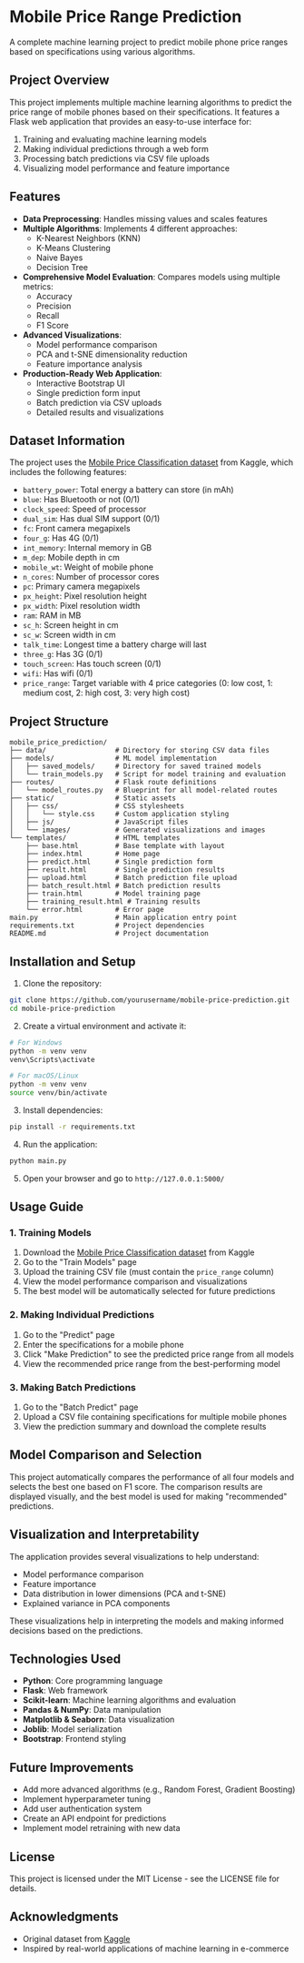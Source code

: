 # Mobile Price Range Prediction

A complete machine learning project to predict mobile phone price ranges based on specifications using various algorithms.

## Project Overview

This project implements multiple machine learning algorithms to predict the price range of mobile phones based on their specifications. It features a Flask web application that provides an easy-to-use interface for:

1. Training and evaluating machine learning models
2. Making individual predictions through a web form
3. Processing batch predictions via CSV file uploads
4. Visualizing model performance and feature importance

## Features

- **Data Preprocessing**: Handles missing values and scales features
- **Multiple Algorithms**: Implements 4 different approaches:
  - K-Nearest Neighbors (KNN)
  - K-Means Clustering
  - Naive Bayes
  - Decision Tree
- **Comprehensive Model Evaluation**: Compares models using multiple metrics:
  - Accuracy
  - Precision
  - Recall
  - F1 Score
- **Advanced Visualizations**:
  - Model performance comparison
  - PCA and t-SNE dimensionality reduction
  - Feature importance analysis
- **Production-Ready Web Application**:
  - Interactive Bootstrap UI
  - Single prediction form input
  - Batch prediction via CSV uploads
  - Detailed results and visualizations

## Dataset Information

The project uses the [Mobile Price Classification dataset](https://www.kaggle.com/datasets/iabhishekofficial/mobile-price-classification) from Kaggle, which includes the following features:

- `battery_power`: Total energy a battery can store (in mAh)
- `blue`: Has Bluetooth or not (0/1)
- `clock_speed`: Speed of processor
- `dual_sim`: Has dual SIM support (0/1)
- `fc`: Front camera megapixels
- `four_g`: Has 4G (0/1)
- `int_memory`: Internal memory in GB
- `m_dep`: Mobile depth in cm
- `mobile_wt`: Weight of mobile phone
- `n_cores`: Number of processor cores
- `pc`: Primary camera megapixels
- `px_height`: Pixel resolution height
- `px_width`: Pixel resolution width
- `ram`: RAM in MB
- `sc_h`: Screen height in cm
- `sc_w`: Screen width in cm
- `talk_time`: Longest time a battery charge will last
- `three_g`: Has 3G (0/1)
- `touch_screen`: Has touch screen (0/1)
- `wifi`: Has wifi (0/1)
- `price_range`: Target variable with 4 price categories (0: low cost, 1: medium cost, 2: high cost, 3: very high cost)

## Project Structure

```
mobile_price_prediction/
├── data/                 # Directory for storing CSV data files
├── models/               # ML model implementation
│   ├── saved_models/     # Directory for saved trained models
│   └── train_models.py   # Script for model training and evaluation
├── routes/               # Flask route definitions
│   └── model_routes.py   # Blueprint for all model-related routes
├── static/               # Static assets
│   ├── css/              # CSS stylesheets
│   │   └── style.css     # Custom application styling
│   ├── js/               # JavaScript files
│   └── images/           # Generated visualizations and images
└── templates/            # HTML templates
    ├── base.html         # Base template with layout
    ├── index.html        # Home page
    ├── predict.html      # Single prediction form
    ├── result.html       # Single prediction results
    ├── upload.html       # Batch prediction file upload
    ├── batch_result.html # Batch prediction results
    ├── train.html        # Model training page
    ├── training_result.html # Training results
    └── error.html        # Error page
main.py                   # Main application entry point
requirements.txt          # Project dependencies
README.md                 # Project documentation
```

## Installation and Setup

1. Clone the repository:

```bash
git clone https://github.com/yourusername/mobile-price-prediction.git
cd mobile-price-prediction
```

2. Create a virtual environment and activate it:

```bash
# For Windows
python -m venv venv
venv\Scripts\activate

# For macOS/Linux
python -m venv venv
source venv/bin/activate
```

3. Install dependencies:

```bash
pip install -r requirements.txt
```

4. Run the application:

```bash
python main.py
```

5. Open your browser and go to `http://127.0.0.1:5000/`

## Usage Guide

### 1. Training Models

1. Download the [Mobile Price Classification dataset](https://www.kaggle.com/datasets/iabhishekofficial/mobile-price-classification) from Kaggle
2. Go to the "Train Models" page
3. Upload the training CSV file (must contain the `price_range` column)
4. View the model performance comparison and visualizations
5. The best model will be automatically selected for future predictions

### 2. Making Individual Predictions

1. Go to the "Predict" page
2. Enter the specifications for a mobile phone
3. Click "Make Prediction" to see the predicted price range from all models
4. View the recommended price range from the best-performing model

### 3. Making Batch Predictions

1. Go to the "Batch Predict" page
2. Upload a CSV file containing specifications for multiple mobile phones
3. View the prediction summary and download the complete results

## Model Comparison and Selection

This project automatically compares the performance of all four models and selects the best one based on F1 score. The comparison results are displayed visually, and the best model is used for making "recommended" predictions.

## Visualization and Interpretability

The application provides several visualizations to help understand:
- Model performance comparison
- Feature importance
- Data distribution in lower dimensions (PCA and t-SNE)
- Explained variance in PCA components

These visualizations help in interpreting the models and making informed decisions based on the predictions.

## Technologies Used

- **Python**: Core programming language
- **Flask**: Web framework
- **Scikit-learn**: Machine learning algorithms and evaluation
- **Pandas & NumPy**: Data manipulation
- **Matplotlib & Seaborn**: Data visualization
- **Joblib**: Model serialization
- **Bootstrap**: Frontend styling

## Future Improvements

- Add more advanced algorithms (e.g., Random Forest, Gradient Boosting)
- Implement hyperparameter tuning
- Add user authentication system
- Create an API endpoint for predictions
- Implement model retraining with new data

## License

This project is licensed under the MIT License - see the LICENSE file for details.

## Acknowledgments

- Original dataset from [Kaggle](https://www.kaggle.com/datasets/iabhishekofficial/mobile-price-classification)
- Inspired by real-world applications of machine learning in e-commerce